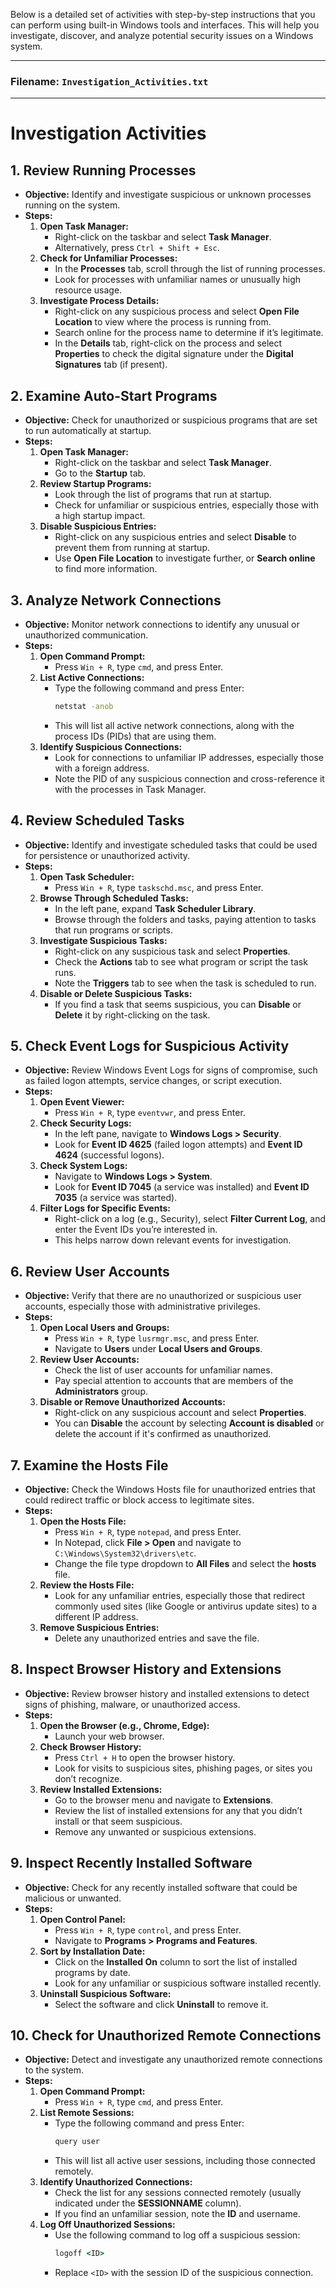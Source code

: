 Below is a detailed set of activities with step-by-step instructions that you can perform using built-in Windows tools and interfaces. This will help you investigate, discover, and analyze potential security issues on a Windows system.

---

### Filename: `Investigation_Activities.txt`

---

# Investigation Activities

## 1. **Review Running Processes**
   - **Objective:** Identify and investigate suspicious or unknown processes running on the system.
   - **Steps:**
     1. **Open Task Manager:**
        - Right-click on the taskbar and select **Task Manager**.
        - Alternatively, press `Ctrl + Shift + Esc`.
     2. **Check for Unfamiliar Processes:**
        - In the **Processes** tab, scroll through the list of running processes.
        - Look for processes with unfamiliar names or unusually high resource usage.
     3. **Investigate Process Details:**
        - Right-click on any suspicious process and select **Open File Location** to view where the process is running from.
        - Search online for the process name to determine if it’s legitimate.
        - In the **Details** tab, right-click on the process and select **Properties** to check the digital signature under the **Digital Signatures** tab (if present).

## 2. **Examine Auto-Start Programs**
   - **Objective:** Check for unauthorized or suspicious programs that are set to run automatically at startup.
   - **Steps:**
     1. **Open Task Manager:**
        - Right-click on the taskbar and select **Task Manager**.
        - Go to the **Startup** tab.
     2. **Review Startup Programs:**
        - Look through the list of programs that run at startup.
        - Check for unfamiliar or suspicious entries, especially those with a high startup impact.
     3. **Disable Suspicious Entries:**
        - Right-click on any suspicious entries and select **Disable** to prevent them from running at startup.
        - Use **Open File Location** to investigate further, or **Search online** to find more information.

## 3. **Analyze Network Connections**
   - **Objective:** Monitor network connections to identify any unusual or unauthorized communication.
   - **Steps:**
     1. **Open Command Prompt:**
        - Press `Win + R`, type `cmd`, and press Enter.
     2. **List Active Connections:**
        - Type the following command and press Enter:
          ```cmd
          netstat -anob
          ```
        - This will list all active network connections, along with the process IDs (PIDs) that are using them.
     3. **Identify Suspicious Connections:**
        - Look for connections to unfamiliar IP addresses, especially those with a foreign address.
        - Note the PID of any suspicious connection and cross-reference it with the processes in Task Manager.

## 4. **Review Scheduled Tasks**
   - **Objective:** Identify and investigate scheduled tasks that could be used for persistence or unauthorized activity.
   - **Steps:**
     1. **Open Task Scheduler:**
        - Press `Win + R`, type `taskschd.msc`, and press Enter.
     2. **Browse Through Scheduled Tasks:**
        - In the left pane, expand **Task Scheduler Library**.
        - Browse through the folders and tasks, paying attention to tasks that run programs or scripts.
     3. **Investigate Suspicious Tasks:**
        - Right-click on any suspicious task and select **Properties**.
        - Check the **Actions** tab to see what program or script the task runs.
        - Note the **Triggers** tab to see when the task is scheduled to run.
     4. **Disable or Delete Suspicious Tasks:**
        - If you find a task that seems suspicious, you can **Disable** or **Delete** it by right-clicking on the task.

## 5. **Check Event Logs for Suspicious Activity**
   - **Objective:** Review Windows Event Logs for signs of compromise, such as failed logon attempts, service changes, or script execution.
   - **Steps:**
     1. **Open Event Viewer:**
        - Press `Win + R`, type `eventvwr`, and press Enter.
     2. **Check Security Logs:**
        - In the left pane, navigate to **Windows Logs > Security**.
        - Look for **Event ID 4625** (failed logon attempts) and **Event ID 4624** (successful logons).
     3. **Check System Logs:**
        - Navigate to **Windows Logs > System**.
        - Look for **Event ID 7045** (a service was installed) and **Event ID 7035** (a service was started).
     4. **Filter Logs for Specific Events:**
        - Right-click on a log (e.g., Security), select **Filter Current Log**, and enter the Event IDs you’re interested in.
        - This helps narrow down relevant events for investigation.

## 6. **Review User Accounts**
   - **Objective:** Verify that there are no unauthorized or suspicious user accounts, especially those with administrative privileges.
   - **Steps:**
     1. **Open Local Users and Groups:**
        - Press `Win + R`, type `lusrmgr.msc`, and press Enter.
        - Navigate to **Users** under **Local Users and Groups**.
     2. **Review User Accounts:**
        - Check the list of user accounts for unfamiliar names.
        - Pay special attention to accounts that are members of the **Administrators** group.
     3. **Disable or Remove Unauthorized Accounts:**
        - Right-click on any suspicious account and select **Properties**.
        - You can **Disable** the account by selecting **Account is disabled** or delete the account if it's confirmed as unauthorized.

## 7. **Examine the Hosts File**
   - **Objective:** Check the Windows Hosts file for unauthorized entries that could redirect traffic or block access to legitimate sites.
   - **Steps:**
     1. **Open the Hosts File:**
        - Press `Win + R`, type `notepad`, and press Enter.
        - In Notepad, click **File > Open** and navigate to `C:\Windows\System32\drivers\etc`.
        - Change the file type dropdown to **All Files** and select the **hosts** file.
     2. **Review the Hosts File:**
        - Look for any unfamiliar entries, especially those that redirect commonly used sites (like Google or antivirus update sites) to a different IP address.
     3. **Remove Suspicious Entries:**
        - Delete any unauthorized entries and save the file.

## 8. **Inspect Browser History and Extensions**
   - **Objective:** Review browser history and installed extensions to detect signs of phishing, malware, or unauthorized access.
   - **Steps:**
     1. **Open the Browser (e.g., Chrome, Edge):**
        - Launch your web browser.
     2. **Check Browser History:**
        - Press `Ctrl + H` to open the browser history.
        - Look for visits to suspicious sites, phishing pages, or sites you don’t recognize.
     3. **Review Installed Extensions:**
        - Go to the browser menu and navigate to **Extensions**.
        - Review the list of installed extensions for any that you didn’t install or that seem suspicious.
        - Remove any unwanted or suspicious extensions.

## 9. **Inspect Recently Installed Software**
   - **Objective:** Check for any recently installed software that could be malicious or unwanted.
   - **Steps:**
     1. **Open Control Panel:**
        - Press `Win + R`, type `control`, and press Enter.
        - Navigate to **Programs > Programs and Features**.
     2. **Sort by Installation Date:**
        - Click on the **Installed On** column to sort the list of installed programs by date.
        - Look for any unfamiliar or suspicious software installed recently.
     3. **Uninstall Suspicious Software:**
        - Select the software and click **Uninstall** to remove it.

## 10. **Check for Unauthorized Remote Connections**
   - **Objective:** Detect and investigate any unauthorized remote connections to the system.
   - **Steps:**
     1. **Open Command Prompt:**
        - Press `Win + R`, type `cmd`, and press Enter.
     2. **List Remote Sessions:**
        - Type the following command and press Enter:
          ```cmd
          query user
          ```
        - This will list all active user sessions, including those connected remotely.
     3. **Identify Unauthorized Connections:**
        - Check the list for any sessions connected remotely (usually indicated under the **SESSIONNAME** column).
        - If you find an unfamiliar session, note the **ID** and username.
     4. **Log Off Unauthorized Sessions:**
        - Use the following command to log off a suspicious session:
          ```cmd
          logoff <ID>
          ```
        - Replace `<ID>` with the session ID of the suspicious connection.

